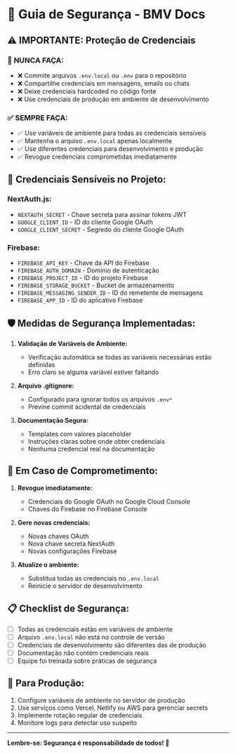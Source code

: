 # 🔐 Guia de Segurança - BMV Docs

## ⚠️ **IMPORTANTE: Proteção de Credenciais**

### 🚨 **NUNCA FAÇA:**
- ❌ Commite arquivos `.env.local` ou `.env` para o repositório
- ❌ Compartilhe credenciais em mensagens, emails ou chats
- ❌ Deixe credenciais hardcoded no código fonte
- ❌ Use credenciais de produção em ambiente de desenvolvimento

### ✅ **SEMPRE FAÇA:**
- ✅ Use variáveis de ambiente para todas as credenciais sensíveis
- ✅ Mantenha o arquivo `.env.local` apenas localmente
- ✅ Use diferentes credenciais para desenvolvimento e produção
- ✅ Revogue credenciais comprometidas imediatamente

## 🔑 **Credenciais Sensíveis no Projeto:**

### **NextAuth.js:**
- `NEXTAUTH_SECRET` - Chave secreta para assinar tokens JWT
- `GOOGLE_CLIENT_ID` - ID do cliente Google OAuth
- `GOOGLE_CLIENT_SECRET` - Segredo do cliente Google OAuth

### **Firebase:**
- `FIREBASE_API_KEY` - Chave da API do Firebase
- `FIREBASE_AUTH_DOMAIN` - Domínio de autenticação
- `FIREBASE_PROJECT_ID` - ID do projeto Firebase
- `FIREBASE_STORAGE_BUCKET` - Bucket de armazenamento
- `FIREBASE_MESSAGING_SENDER_ID` - ID do remetente de mensagens
- `FIREBASE_APP_ID` - ID do aplicativo Firebase

## 🛡️ **Medidas de Segurança Implementadas:**

1. **Validação de Variáveis de Ambiente:**
   - Verificação automática se todas as variáveis necessárias estão definidas
   - Erro claro se alguma variável estiver faltando

2. **Arquivo .gitignore:**
   - Configurado para ignorar todos os arquivos `.env*`
   - Previne commit acidental de credenciais

3. **Documentação Segura:**
   - Templates com valores placeholder
   - Instruções claras sobre onde obter credenciais
   - Nenhuma credencial real na documentação

## 🔄 **Em Caso de Comprometimento:**

1. **Revogue imediatamente:**
   - Credenciais do Google OAuth no Google Cloud Console
   - Chaves do Firebase no Firebase Console

2. **Gere novas credenciais:**
   - Novas chaves OAuth
   - Nova chave secreta NextAuth
   - Novas configurações Firebase

3. **Atualize o ambiente:**
   - Substitua todas as credenciais no `.env.local`
   - Reinicie o servidor de desenvolvimento

## 📋 **Checklist de Segurança:**

- [ ] Todas as credenciais estão em variáveis de ambiente
- [ ] Arquivo `.env.local` não está no controle de versão
- [ ] Credenciais de desenvolvimento são diferentes das de produção
- [ ] Documentação não contém credenciais reais
- [ ] Equipe foi treinada sobre práticas de segurança

## 🚀 **Para Produção:**

1. Configure variáveis de ambiente no servidor de produção
2. Use serviços como Vercel, Netlify ou AWS para gerenciar secrets
3. Implemente rotação regular de credenciais
4. Monitore logs para detectar uso suspeito

---

**Lembre-se: Segurança é responsabilidade de todos! 🔐**
